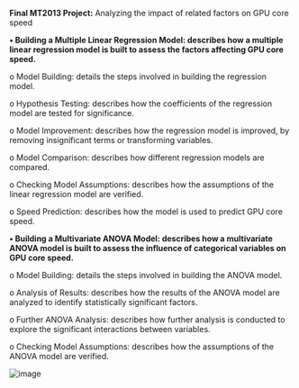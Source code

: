 **Final MT2013 Project:** Analyzing the impact of related factors on GPU core speed

**•	Building a Multiple Linear Regression Model: describes how a multiple linear regression model is built to assess the factors affecting GPU core speed.**

   o	Model Building: details the steps involved in building the regression model.
   
   o	Hypothesis Testing: describes how the coefficients of the regression model are tested for significance.
   
   o	Model Improvement: describes how the regression model is improved, by removing insignificant terms or transforming variables.
   
   o	Model Comparison: describes how different regression models are compared.
   
   o	Checking Model Assumptions: describes how the assumptions of the linear regression model are verified.
   
   o	Speed Prediction: describes how the model is used to predict GPU core speed.
   

**•	Building a Multivariate ANOVA Model: describes how a multivariate ANOVA model is built to assess the influence of categorical variables on GPU core speed.**

  o	Model Building: details the steps involved in building the ANOVA model. 
  
  o	Analysis of Results: describes how the results of the ANOVA model are analyzed to identify statistically significant factors.
  
  o	Further ANOVA Analysis: describes how further analysis is conducted to explore the significant interactions between variables.
  
  o	Checking Model Assumptions: describes how the assumptions of the ANOVA model are verified.
  

![image](https://github.com/luuchilap/GPU-Speed-Analysis/assets/145787303/c713d310-6a44-42a1-abbc-65777d8e98c6)


